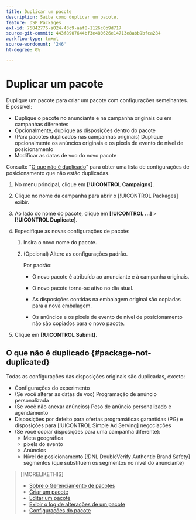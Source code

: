 ```yaml
---
title: Duplicar um pacote
description: Saiba como duplicar um pacote.
feature: DSP Packages
exl-id: 75842776-a024-43c9-aaf8-1126c0b9d717
source-git-commit: 443f8907644bf3e480626e14713e8abb9bfca284
workflow-type: tm+mt
source-wordcount: '246'
ht-degree: 0%

---
```


# Duplicar um pacote

Duplique um pacote para criar um pacote com configurações semelhantes. É possível:

* Duplique o pacote no anunciante e na campanha originais ou em campanhas diferentes
* Opcionalmente, duplique as disposições dentro do pacote
* (Para pacotes duplicados nas campanhas originais) Duplique opcionalmente os anúncios originais e os pixels de evento de nível de posicionamento
* Modificar as datas de voo do novo pacote

Consulte &quot;[O que não é duplicado](#package-not-duplicated)&quot; para obter uma lista de configurações de posicionamento que não estão duplicadas.

1. No menu principal, clique em **[!UICONTROL Campaigns]**.

1. Clique no nome da campanha para abrir o [!UICONTROL Packages] exibir.

1. Ao lado do nome do pacote, clique em  **[!UICONTROL ...]** > **[!UICONTROL Duplicate]**.

1. Especifique as novas configurações de pacote:

   1. Insira o novo nome do pacote.

   1. (Opcional) Altere as configurações padrão.

      Por padrão:

      * O novo pacote é atribuído ao anunciante e à campanha originais.

      * O novo pacote torna-se ativo no dia atual.<!-- and the flight continues for NN  days. -->

      * As disposições contidas na embalagem original são copiadas para a nova embalagem.

      * Os anúncios e os pixels de evento de nível de posicionamento não são copiados para o novo pacote.

1. Clique em **[!UICONTROL Submit]**.

## O que não é duplicado {#package-not-duplicated}

Todas as configurações das disposições originais são duplicadas, exceto:

* Configurações do experimento
* (Se você alterar as datas de voo) Programação de anúncio personalizada
* (Se você não anexar anúncios) Peso de anúncio personalizado e agendamento
* Disposições por defeito para ofertas programáticas garantidas (PG) e disposições para [!UICONTROL Simple Ad Serving] negociações
* (Se você copiar disposições para uma campanha diferente):
   * Meta geográfica
   * pixels do evento
   * Anúncios
   * Nível de posicionamento [!DNL DoubleVerify Authentic Brand Safety] segmentos (que substituem os segmentos no nível do anunciante)

>[!MORELIKETHIS]
>
>* [Sobre o Gerenciamento de pacotes](package-about.md)
>* [Criar um pacote](package-create.md)
>* [Editar um pacote](package-edit.md)
>* [Exibir o log de alterações de um pacote](package-change-log.md)
>* [Configurações do pacote](package-settings.md)

